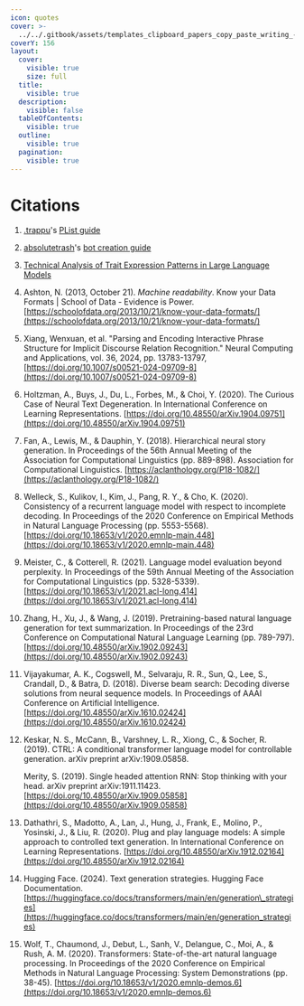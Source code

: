 ```yaml
---
icon: quotes
cover: >-
  ../../.gitbook/assets/templates_clipboard_papers_copy_paste_writing_--ar_42e3094e-839d-4c07-8c76-d703e5d4d7aa_1.png
coverY: 156
layout:
  cover:
    visible: true
    size: full
  title:
    visible: true
  description:
    visible: false
  tableOfContents:
    visible: true
  outline:
    visible: true
  pagination:
    visible: true
---
```


# Citations

1. [.trappu](https://rentry.org/TrappusRentry)'s [PList guide](https://wikia.schneedc.com/bot-creation/trappu/introduction)
2. [absolutetrash](https://janitorai.com/profiles/5df60c0c-6382-4bf3-9e49-ea95eadcfc02_profile-of-absolutetrash)'s [bot creation guide](https://rentry.org/absolutetrashs-bot-guide#character-template-for-the-personality-section)
3. [Technical Analysis of Trait Expression Patterns in Large Language Models](technical-analysis-of-trait-expression-patterns-in-large-language-models/)
4. Ashton, N. (2013, October 21). _Machine readability_. Know your Data Formats | School of Data - Evidence is Power. [https://schoolofdata.org/2013/10/21/know-your-data-formats/](https://schoolofdata.org/2013/10/21/know-your-data-formats/)
5. Xiang, Wenxuan, et al. "Parsing and Encoding Interactive Phrase Structure for Implicit Discourse Relation Recognition." Neural Computing and Applications, vol. 36, 2024, pp. 13783-13797, [https://doi.org/10.1007/s00521-024-09709-8](https://doi.org/10.1007/s00521-024-09709-8)
6. Holtzman, A., Buys, J., Du, L., Forbes, M., & Choi, Y. (2020). The Curious Case of Neural Text Degeneration. In International Conference on Learning Representations. [https://doi.org/10.48550/arXiv.1904.09751](https://doi.org/10.48550/arXiv.1904.09751)
7. Fan, A., Lewis, M., & Dauphin, Y. (2018). Hierarchical neural story generation. In Proceedings of the 56th Annual Meeting of the Association for Computational Linguistics (pp. 889-898). Association for Computational Linguistics. [https://aclanthology.org/P18-1082/](https://aclanthology.org/P18-1082/)
8. Welleck, S., Kulikov, I., Kim, J., Pang, R. Y., & Cho, K. (2020). Consistency of a recurrent language model with respect to incomplete decoding. In Proceedings of the 2020 Conference on Empirical Methods in Natural Language Processing (pp. 5553-5568). [https://doi.org/10.18653/v1/2020.emnlp-main.448](https://doi.org/10.18653/v1/2020.emnlp-main.448)
9. Meister, C., & Cotterell, R. (2021). Language model evaluation beyond perplexity. In Proceedings of the 59th Annual Meeting of the Association for Computational Linguistics (pp. 5328-5339). [https://doi.org/10.18653/v1/2021.acl-long.414](https://doi.org/10.18653/v1/2021.acl-long.414)
10. Zhang, H., Xu, J., & Wang, J. (2019). Pretraining-based natural language generation for text summarization. In Proceedings of the 23rd Conference on Computational Natural Language Learning (pp. 789-797). [https://doi.org/10.48550/arXiv.1902.09243](https://doi.org/10.48550/arXiv.1902.09243)
11. Vijayakumar, A. K., Cogswell, M., Selvaraju, R. R., Sun, Q., Lee, S., Crandall, D., & Batra, D. (2018). Diverse beam search: Decoding diverse solutions from neural sequence models. In Proceedings of AAAI Conference on Artificial Intelligence. [https://doi.org/10.48550/arXiv.1610.02424](https://doi.org/10.48550/arXiv.1610.02424)
12. Keskar, N. S., McCann, B., Varshney, L. R., Xiong, C., & Socher, R. (2019). CTRL: A conditional transformer language model for controllable generation. arXiv preprint arXiv:1909.05858.

    Merity, S. (2019). Single headed attention RNN: Stop thinking with your head. arXiv preprint arXiv:1911.11423. [https://doi.org/10.48550/arXiv.1909.05858](https://doi.org/10.48550/arXiv.1909.05858)
13. Dathathri, S., Madotto, A., Lan, J., Hung, J., Frank, E., Molino, P., Yosinski, J., & Liu, R. (2020). Plug and play language models: A simple approach to controlled text generation. In International Conference on Learning Representations. [https://doi.org/10.48550/arXiv.1912.02164](https://doi.org/10.48550/arXiv.1912.02164)
14. Hugging Face. (2024). Text generation strategies. Hugging Face Documentation. [https://huggingface.co/docs/transformers/main/en/generation\_strategies](https://huggingface.co/docs/transformers/main/en/generation_strategies)
15. Wolf, T., Chaumond, J., Debut, L., Sanh, V., Delangue, C., Moi, A., & Rush, A. M. (2020). Transformers: State-of-the-art natural language processing. In Proceedings of the 2020 Conference on Empirical Methods in Natural Language Processing: System Demonstrations (pp. 38-45). [https://doi.org/10.18653/v1/2020.emnlp-demos.6](https://doi.org/10.18653/v1/2020.emnlp-demos.6)

